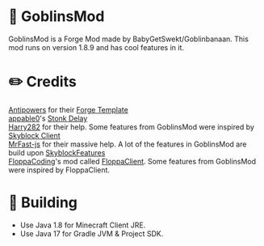 # :closed_book: GoblinsMod

GoblinsMod is a Forge Mod made by BabyGetSwekt/Goblinbanaan. This mod runs on version 1.8.9 and has cool features in it.

# :pencil2: Credits

[Antipowers](https://github.com/antipowers) for their [Forge Template](https://github.com/antipowers/ForgeTemplate)  
[appable0](https://github.com/appable0)'s [Stonk Delay](https://github.com/appable0/StonkDelay)  
[Harry282](https://github.com/Harry282) for their help. Some features from GoblinsMod were inspired by [Skyblock Client](https://github.com/Harry282/Skyblock-Client)  
[MrFast-js](https://github.com/MrFast-js) for their massive help. A lot of the features in GoblinsMod are build upon [SkyblockFeatures](https://github.com/MrFast-js/SkyblockFeatures)  
[FloppaCoding](https://github.com/FloppaCoding)'s mod called [FloppaClient](https://github.com/FloppaCoding/FloppaClient). Some features from GoblinsMod were inspired by FloppaClient.  

# :pencil: Building

- Use Java 1.8 for Minecraft Client JRE.
- Use Java 17 for Gradle JVM & Project SDK. 
